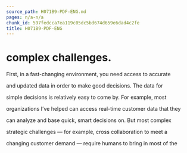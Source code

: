 ```yaml
---
source_path: H071B9-PDF-ENG.md
pages: n/a-n/a
chunk_id: 597fedcca7ea119c05dc5bd674d659e6dad4c2fe
title: H071B9-PDF-ENG
---
```

# complex challenges.

First, in a fast-changing environment, you need access to accurate

and updated data in order to make good decisions. The data for

simple decisions is relatively easy to come by. For example, most

organizations I’ve helped can access real-time customer data that they

can analyze and base quick, smart decisions on. But most complex

strategic challenges — for example, cross collaboration to meet a

changing customer demand — require humans to bring in most of the
